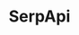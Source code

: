 ---
title: SerpApi
layout: post
image: "/assets/images/projects/serpapi.png"
post-image: "https://builtwithruby.com/assets/images/projects/serpapi.png"
description: Scrape Google and other search engines using a fast, easy, and complete set of APIs
technology: Ruby on Rails, MongoDB
available_on: Web
type: Search API
permalink: /serpapi/
website_link: https://serpapi.com
group: project
---